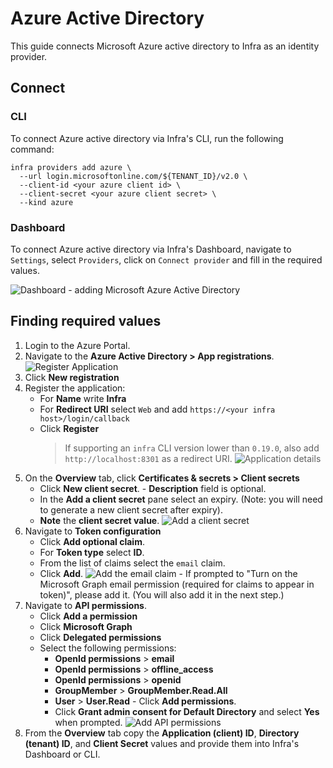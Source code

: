 # Azure Active Directory

This guide connects Microsoft Azure active directory to Infra as an identity provider.

## Connect

### CLI

To connect Azure active directory via Infra's CLI, run the following command:

```shell
infra providers add azure \
  --url login.microsoftonline.com/${TENANT_ID}/v2.0 \
  --client-id <your azure client id> \
  --client-secret <your azure client secret> \
  --kind azure
```

### Dashboard

To connect Azure active directory via Infra's Dashboard, navigate to `Settings`, select `Providers`, click on `Connect provider` and fill in the required values.

![Dashboard - adding Microsoft Azure Active Directory](../images/azure-ad.jpg)

## Finding required values

1. Login to the Azure Portal.
2. Navigate to the **Azure Active Directory > App registrations**.
   ![Register Application](../images/azure-ad-1.png)
3. Click **New registration**
4. Register the application:
   - For **Name** write **Infra**
   - For **Redirect URI** select `Web` and add `https://<your infra host>/login/callback`
   - Click **Register**
     > If supporting an `infra` CLI version lower than `0.19.0`, also add `http://localhost:8301` as a redirect URI.
     ![Application details](../images/azure-ad-2.png)
5. On the **Overview** tab, click **Certificates & secrets > Client secrets**
   - Click **New client secret**. - **Description** field is optional.
   - In the **Add a client secret** pane select an expiry. (Note: you will need to generate a new client secret after expiry).
   - **Note** the **client secret value**.
     ![Add a client secret](../images/azure-ad-3.png)
6. Navigate to **Token configuration**
   - Click **Add optional claim**.
   - For **Token type** select **ID**.
   - From the list of claims select the `email` claim.
   - Click **Add**.
     ![Add the email claim](../images/azure-ad-4.png) - If prompted to "Turn on the Microsoft Graph email permission (required for claims to appear in token)", please add it. (You will also add it in the next step.)
7. Navigate to **API permissions**.
   - Click **Add a permission**
   - Click **Microsoft Graph**
   - Click **Delegated permissions**
   - Select the following permissions:
     - **OpenId permissions** > **email**
     - **OpenId permissions** > **offline_access**
     - **OpenId permissions** > **openid**
     - **GroupMember** > **GroupMember.Read.All**
     - **User** > **User.Read** - Click **Add permissions**.
     - Click **Grant admin consent for Default Directory** and select **Yes** when prompted.
       ![Add API permissions](../images/azure-ad-5.png)
8. From the **Overview** tab copy the **Application (client) ID**, **Directory (tenant) ID**, and **Client Secret** values and provide them into Infra's Dashboard or CLI.
